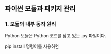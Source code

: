 ## 파이썬 모듈과 패키지 관리
### 1. 모듈의 내부 동작 원리
Python 모듈은 Python 코드를 담고 있는 .py 파일이다.

 pip install 명령어를 사용하면 
